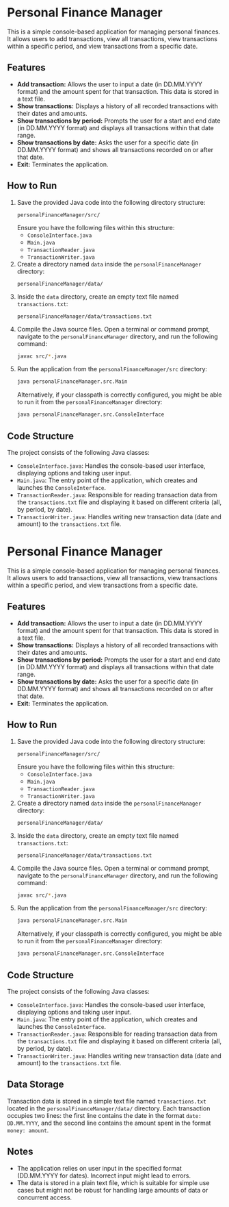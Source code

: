 # Personal Finance Manager

This is a simple console-based application for managing personal finances. It allows users to add transactions, view all transactions, view transactions within a specific period, and view transactions from a specific date.

## Features

* **Add transaction:** Allows the user to input a date (in DD.MM.YYYY format) and the amount spent for that transaction. This data is stored in a text file.
* **Show transactions:** Displays a history of all recorded transactions with their dates and amounts.
* **Show transactions by period:** Prompts the user for a start and end date (in DD.MM.YYYY format) and displays all transactions within that date range.
* **Show transactions by date:** Asks the user for a specific date (in DD.MM.YYYY format) and shows all transactions recorded on or after that date.
* **Exit:** Terminates the application.

## How to Run

1.  Save the provided Java code into the following directory structure:
    ```
    personalFinanceManager/src/
    ```
    Ensure you have the following files within this structure:
    * `ConsoleInterface.java`
    * `Main.java`
    * `TransactionReader.java`
    * `TransactionWriter.java`
2.  Create a directory named `data` inside the `personalFinanceManager` directory:
    ```
    personalFinanceManager/data/
    ```
3.  Inside the `data` directory, create an empty text file named `transactions.txt`:
    ```
    personalFinanceManager/data/transactions.txt
    ```
4.  Compile the Java source files. Open a terminal or command prompt, navigate to the `personalFinanceManager` directory, and run the following command:
    ```bash
    javac src/*.java
    ```
5.  Run the application from the `personalFinanceManager/src` directory:
    ```bash
    java personalFinanceManager.src.Main
    ```
    Alternatively, if your classpath is correctly configured, you might be able to run it from the `personalFinanceManager` directory:
    ```bash
    java personalFinanceManager.src.ConsoleInterface
    ```

## Code Structure

The project consists of the following Java classes:

* `ConsoleInterface.java`: Handles the console-based user interface, displaying options and taking user input.
* `Main.java`: The entry point of the application, which creates and launches the `ConsoleInterface`.
* `TransactionReader.java`: Responsible for reading transaction data from the `transactions.txt` file and displaying it based on different criteria (all, by period, by date).
* `TransactionWriter.java`: Handles writing new transaction data (date and amount) to the `transactions.txt` file.

# Personal Finance Manager

This is a simple console-based application for managing personal finances. It allows users to add transactions, view all transactions, view transactions within a specific period, and view transactions from a specific date.

## Features

* **Add transaction:** Allows the user to input a date (in DD.MM.YYYY format) and the amount spent for that transaction. This data is stored in a text file.
* **Show transactions:** Displays a history of all recorded transactions with their dates and amounts.
* **Show transactions by period:** Prompts the user for a start and end date (in DD.MM.YYYY format) and displays all transactions within that date range.
* **Show transactions by date:** Asks the user for a specific date (in DD.MM.YYYY format) and shows all transactions recorded on or after that date.
* **Exit:** Terminates the application.

## How to Run

1.  Save the provided Java code into the following directory structure:
    ```
    personalFinanceManager/src/
    ```
    Ensure you have the following files within this structure:
    * `ConsoleInterface.java`
    * `Main.java`
    * `TransactionReader.java`
    * `TransactionWriter.java`
2.  Create a directory named `data` inside the `personalFinanceManager` directory:
    ```
    personalFinanceManager/data/
    ```
3.  Inside the `data` directory, create an empty text file named `transactions.txt`:
    ```
    personalFinanceManager/data/transactions.txt
    ```
4.  Compile the Java source files. Open a terminal or command prompt, navigate to the `personalFinanceManager` directory, and run the following command:
    ```bash
    javac src/*.java
    ```
5.  Run the application from the `personalFinanceManager/src` directory:
    ```bash
    java personalFinanceManager.src.Main
    ```
    Alternatively, if your classpath is correctly configured, you might be able to run it from the `personalFinanceManager` directory:
    ```bash
    java personalFinanceManager.src.ConsoleInterface
    ```

## Code Structure

The project consists of the following Java classes:

* `ConsoleInterface.java`: Handles the console-based user interface, displaying options and taking user input.
* `Main.java`: The entry point of the application, which creates and launches the `ConsoleInterface`.
* `TransactionReader.java`: Responsible for reading transaction data from the `transactions.txt` file and displaying it based on different criteria (all, by period, by date).
* `TransactionWriter.java`: Handles writing new transaction data (date and amount) to the `transactions.txt` file.

## Data Storage

Transaction data is stored in a simple text file named `transactions.txt` located in the `personalFinanceManager/data/` directory. Each transaction occupies two lines: the first line contains the date in the format `date: DD.MM.YYYY`, and the second line contains the amount spent in the format `money: amount`.


## Notes

* The application relies on user input in the specified format (DD.MM.YYYY for dates). Incorrect input might lead to errors.
* The data is stored in a plain text file, which is suitable for simple use cases but might not be robust for handling large amounts of data or concurrent access.
